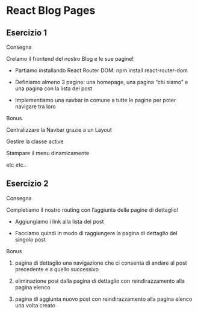 React Blog Pages
===
## Esercizio 1

Consegna

Creiamo il frontend del nostro Blog e le sue pagine!
- Partiamo installando React Router DOM: npm install react-router-dom

- Definiamo almeno 3 pagine: una homepage, una pagina “chi siamo” e una pagina con la lista dei post

- Implementiamo una navbar in comune a tutte le pagine per poter navigare tra loro

Bonus

Centralizzare la Navbar grazie a un Layout

Gestire la classe active

Stampare il menu dinamicamente

etc etc.. 


## Esercizio 2

Consegna

Completiamo il nostro routing con l’aggiunta delle pagine di dettaglio!

- Aggiungiamo i link alla lista dei post

- Facciamo quindi in modo di raggiungere la pagina di dettaglio del singolo post

Bonus

1. pagina di dettaglio una navigazione che ci consenta di andare al post precedente e a quello successivo

1. eliminazione post dalla pagina di dettaglio con reindirazzamento alla pagina elenco

1. pagina di aggiunta nuovo post con reindirazzamento alla pagina elenco una volta creato
